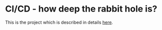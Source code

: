 # CI/CD - how deep the rabbit hole is?

This is the project which is described in details [here](https://showpy.tech/2019/10/06/cicd-how-deep-the-rabbit-hole-is).
